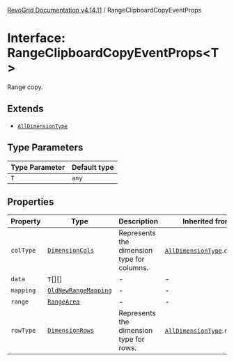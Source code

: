 [RevoGrid Documentation v4.14.11](README.md) / RangeClipboardCopyEventProps

# Interface: RangeClipboardCopyEventProps\<T\>

Range copy.

## Extends

- [`AllDimensionType`](Interface.AllDimensionType.md)

## Type Parameters

| Type Parameter | Default type |
| ------ | ------ |
| `T` | `any` |

## Properties

| Property | Type | Description | Inherited from | Defined in |
| ------ | ------ | ------ | ------ | ------ |
| `colType` | [`DimensionCols`](TypeAlias.DimensionCols.md) | Represents the dimension type for columns. | [`AllDimensionType`](Interface.AllDimensionType.md).`colType` | [src/types/interfaces.ts:770](https://github.com/revolist/revogrid/blob/8390153a63782c6f2a806fb42e5983525eb9dc87/src/types/interfaces.ts#L770) |
| `data` | `T`[][] | - | - | [src/types/interfaces.ts:839](https://github.com/revolist/revogrid/blob/8390153a63782c6f2a806fb42e5983525eb9dc87/src/types/interfaces.ts#L839) |
| `mapping` | [`OldNewRangeMapping`](TypeAlias.OldNewRangeMapping.md) | - | - | [src/types/interfaces.ts:841](https://github.com/revolist/revogrid/blob/8390153a63782c6f2a806fb42e5983525eb9dc87/src/types/interfaces.ts#L841) |
| `range` | [`RangeArea`](TypeAlias.RangeArea.md) | - | - | [src/types/interfaces.ts:840](https://github.com/revolist/revogrid/blob/8390153a63782c6f2a806fb42e5983525eb9dc87/src/types/interfaces.ts#L840) |
| `rowType` | [`DimensionRows`](TypeAlias.DimensionRows.md) | Represents the dimension type for rows. | [`AllDimensionType`](Interface.AllDimensionType.md).`rowType` | [src/types/interfaces.ts:765](https://github.com/revolist/revogrid/blob/8390153a63782c6f2a806fb42e5983525eb9dc87/src/types/interfaces.ts#L765) |
